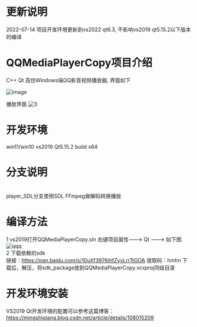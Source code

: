 # 更新说明
2022-07-14
项目开发环境更新到vs2022 qt6.3, 不影响vs2019 qt5.15.2以下版本的编译

# QQMediaPlayerCopy项目介绍

C++ Qt 高仿Windows端QQ影音视频播放器, 界面如下

![image](https://user-images.githubusercontent.com/42860254/155153215-aafac438-ad2f-4fcd-95c4-5e303aa9ac15.png)

播放界面
![3](https://user-images.githubusercontent.com/42860254/155159626-0ccfb947-336b-4ea3-9716-60ce1b7b9111.png)

# 开发环境 
win11/win10  vs2019 Qt5.15.2 
build  x64
<br/>
# 分支说明
<br/>
player_SDL分支使用SDL FFmpeg做解码转换播放

# 编译方法
1 vs2019打开QQMediaPlayerCopy.sln 右键项目属性---> Qt ---> 如下图
![qqq](https://user-images.githubusercontent.com/42860254/159120393-2b091a49-4058-493d-8dfb-1b086aec4295.png)
<br/>
2 下载依赖的sdk
<br/>
链接：https://pan.baidu.com/s/10uXf3976ihfZyyLrrTtGOA 
提取码：hmhn
下载后，解压，将sdk_package放到QQMediaPlayerCopy.vcxproj同级目录


# 开发环境安装
VS2019 Qt开发环境的配置可以参考这篇博客：https://mingshiqiang.blog.csdn.net/article/details/108015209

